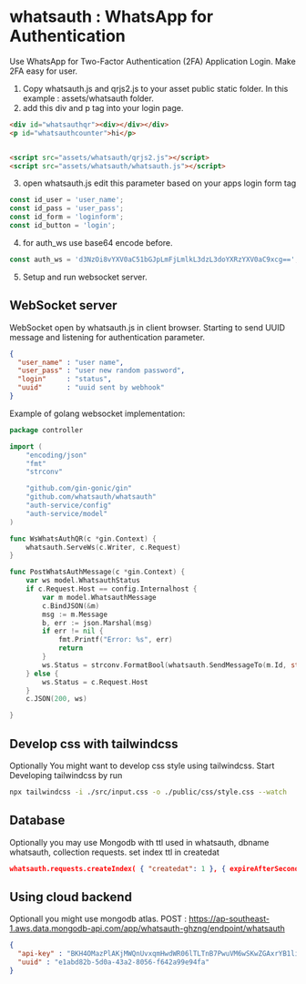# whatsauth : WhatsApp for Authentication



Use WhatsApp for Two-Factor Authentication (2FA) Application Login. Make 2FA easy for user.
1. Copy whatsauth.js and qrjs2.js to your asset public static folder. In this example : assets/whatsauth folder.
2. add this div and p tag into your login page.

```html
<div id="whatsauthqr"><div></div></div>
<p id="whatsauthcounter">hi</p>


<script src="assets/whatsauth/qrjs2.js"></script>
<script src="assets/whatsauth/whatsauth.js"></script>

```

3. open whatsauth.js edit this parameter based on your apps login form tag
```js
const id_user = 'user_name'; 
const id_pass = 'user_pass';
const id_form = 'loginform';
const id_button = 'login';
```
4. for auth_ws use base64 encode before.
```js
const auth_ws = 'd3NzOi8vYXV0aC51bGJpLmFjLmlkL3dzL3doYXRzYXV0aC9xcg==';
```
5. Setup and run websocket server.

## WebSocket server
WebSocket open by whatsauth.js in client browser. Starting to send UUID message and listening for authentication parameter.

```json
{
  "user_name" : "user name",
  "user_pass" : "user new random password",
  "login"     : "status",
  "uuid"      : "uuid sent by webhook"
}
```

Example of golang websocket implementation:

```go
package controller

import (
	"encoding/json"
	"fmt"
	"strconv"

	"github.com/gin-gonic/gin"
	"github.com/whatsauth/whatsauth"
	"auth-service/config"
	"auth-service/model"
)

func WsWhatsAuthQR(c *gin.Context) {
	whatsauth.ServeWs(c.Writer, c.Request)
}

func PostWhatsAuthMessage(c *gin.Context) {
	var ws model.WhatsauthStatus
	if c.Request.Host == config.Internalhost {
		var m model.WhatsauthMessage
		c.BindJSON(&m)
		msg := m.Message
		b, err := json.Marshal(msg)
		if err != nil {
			fmt.Printf("Error: %s", err)
			return
		}
		ws.Status = strconv.FormatBool(whatsauth.SendMessageTo(m.Id, string(b)))
	} else {
		ws.Status = c.Request.Host
	}
	c.JSON(200, ws)

}

```


## Develop css with tailwindcss
Optionally You might want to develop css style using tailwindcss. Start Developing tailwindcss by run

```sh
npx tailwindcss -i ./src/input.css -o ./public/css/style.css --watch
```

## Database
Optionally you may use Mongodb with ttl used in whatsauth, dbname whatsauth, collection requests. set index ttl in createdat

```json
whatsauth.requests.createIndex( { "createdat": 1 }, { expireAfterSeconds: 30 } )
```

## Using cloud backend
Optionall you might use mongodb atlas.
POST : 
https://ap-southeast-1.aws.data.mongodb-api.com/app/whatsauth-ghzng/endpoint/whatsauth

```json
{
  "api-key" : "BKH4OMazPlAKjMWQnUvxqmHwdWR06lTLTnB7PwuVM6wSKwZGAxrYB1limn2fy4aN",
  "uuid" : "e1abd82b-5d0a-43a2-8056-f642a99e94fa"
} 
``` 

